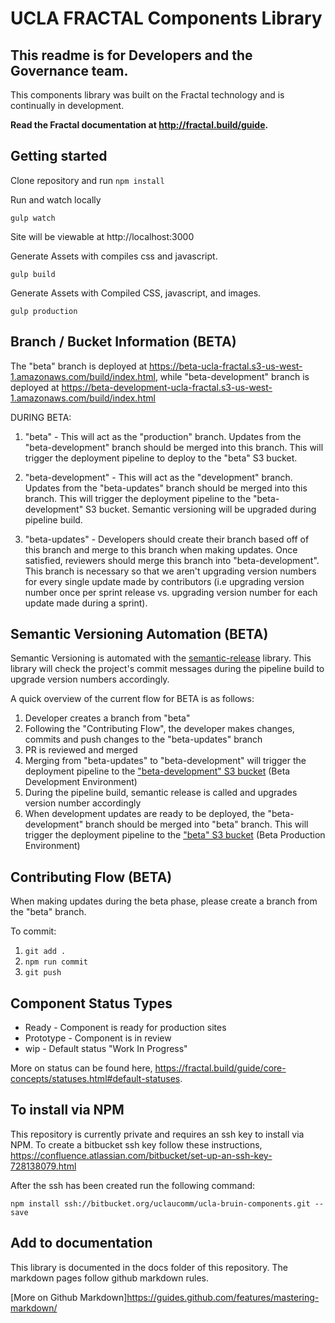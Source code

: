 
# UCLA FRACTAL Components Library

## This readme is for Developers and the Governance team.

This components library was built on the Fractal technology and is continually in development.

**Read the Fractal documentation at http://fractal.build/guide.**

## Getting started

Clone repository and run `npm install`


Run and watch locally
```
gulp watch
```
Site will be viewable at http://localhost:3000


Generate Assets with compiles css and javascript.
```
gulp build
```

Generate Assets with Compiled CSS, javascript, and images.
```
gulp production
```

## Branch / Bucket Information (BETA)

The "beta" branch is deployed at https://beta-ucla-fractal.s3-us-west-1.amazonaws.com/build/index.html, while "beta-development" branch is deployed at https://beta-development-ucla-fractal.s3-us-west-1.amazonaws.com/build/index.html

DURING BETA:

1. "beta" - This will act as the "production" branch. Updates from the "beta-development" branch should be merged into this branch. This will trigger the deployment pipeline to deploy to the "beta" S3 bucket.

1. "beta-development" - This will act as the "development" branch. Updates from the "beta-updates" branch should be merged into this branch. This will trigger the deployment pipeline to the "beta-development" S3 bucket. Semantic versioning will be upgraded during pipeline build.

1. "beta-updates" - Developers should create their branch based off of this branch and merge to this branch when making updates. Once satisfied, reviewers should merge this branch into "beta-development". This branch is necessary so that we aren't upgrading version numbers for every single update made by contributors (i.e upgrading version number once per sprint release vs. upgrading version number for each update made during a sprint).

## Semantic Versioning Automation (BETA)

Semantic Versioning is automated with the [semantic-release](https://github.com/semantic-release/semantic-release) library. This library will check the project's commit messages during the pipeline build to upgrade version numbers accordingly.

A quick overview of the current flow for BETA is as follows:

1. Developer creates a branch from "beta"
1. Following the "Contributing Flow", the developer makes changes, commits and push changes to the "beta-updates" branch
1. PR is reviewed and merged
1. Merging from "beta-updates" to "beta-development" will trigger the deployment pipeline to the ["beta-development" S3 bucket](https://s3.console.aws.amazon.com/s3/buckets/beta-development-ucla-fractal/public/?region=us-west-1&tab=overview) (Beta Development Environment)
1. During the pipeline build, semantic release is called and upgrades version number accordingly
1. When development updates are ready to be deployed, the "beta-development" branch should be merged into "beta" branch. This will trigger the deployment pipeline to the ["beta" S3 bucket](https://s3.console.aws.amazon.com/s3/buckets/beta-ucla-fractal/public/?region=us-west-1&tab=overview) (Beta Production Environment)

## Contributing Flow (BETA)

When making updates during the beta phase, please create a branch from the "beta" branch.

To commit:

1. `git add .`
1. `npm run commit`  <!-- Answer questions to generate commit message -->
1. `git push`

## Component Status Types

- Ready - Component is ready for production sites
- Prototype - Component is in review
- wip - Default status "Work In Progress"

More on status can be found here, https://fractal.build/guide/core-concepts/statuses.html#default-statuses.

## To install via NPM

This repository is currently private and requires an ssh key to install via NPM. To create a bitbucket ssh key follow these instructions, https://confluence.atlassian.com/bitbucket/set-up-an-ssh-key-728138079.html

After the ssh has been created run the following command:

```
npm install ssh://bitbucket.org/uclaucomm/ucla-bruin-components.git --save
```

## Add to documentation

This library is documented in the docs folder of this repository. The markdown pages follow github markdown rules.

[More on Github Markdown]https://guides.github.com/features/mastering-markdown/
